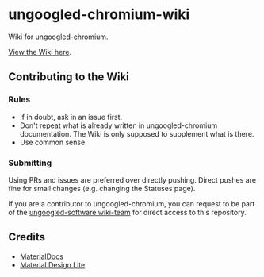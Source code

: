 # ungoogled-chromium-wiki

Wiki for [ungoogled-chromium](https://github.com/Eloston/ungoogled-chromium).

[View the Wiki here](https://ungoogled-software.github.io/ungoogled-chromium-wiki/).

## Contributing to the Wiki

### Rules

* If in doubt, ask in an issue first.
* Don't repeat what is already written in ungoogled-chromium documentation. The Wiki is only supposed to supplement what is there.
* Use common sense

### Submitting

Using PRs and issues are preferred over directly pushing. Direct pushes are fine for small changes (e.g. changing the Statuses page).

If you are a contributor to ungoogled-chromium, you can request to be part of the [ungoogled-software wiki-team](https://github.com/orgs/ungoogled-software/teams/wiki-team) for direct access to this repository.

## Credits

* [MaterialDocs](https://github.com/chromatical/jekyll-materialdocs)
* [Material Design Lite](https://github.com/google/material-design-lite)

